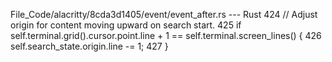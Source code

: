 File_Code/alacritty/8cda3d1405/event/event_after.rs --- Rust
                                                                                                                                                           424             // Adjust origin for content moving upward on search start.
                                                                                                                                                           425             if self.terminal.grid().cursor.point.line + 1 == self.terminal.screen_lines() {
                                                                                                                                                           426                 self.search_state.origin.line -= 1;
                                                                                                                                                           427             }

